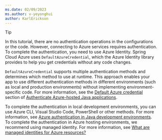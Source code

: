 ```yaml
---
ms.date: 02/09/2023
ms.author: v-yeyonghui
author: KarlErickson
---
```


> [!TIP]
> In this tutorial, there are no authentication operations in the configurations or the code. However, connecting to Azure services requires authentication. To complete the authentication, you need to use Azure Identity. Spring Cloud Azure uses `DefaultAzureCredential`, which the Azure Identity library provides to help you get credentials without any code changes.
>
> `DefaultAzureCredential` supports multiple authentication methods and determines which method to use at runtime. This approach enables your app to use different authentication methods in different environments (such as local and production environments) without implementing environment-specific code. For more information, see the [Default Azure credential](../../sdk/identity-azure-hosted-auth.md#default-azure-credential) section of [Authenticate Azure-hosted Java applications](../../sdk/identity-azure-hosted-auth.md).
>
> To complete the authentication in local development environments, you can use Azure CLI, Visual Studio Code, PowerShell or other methods. For more information, see [Azure authentication in Java development environments](../../sdk/identity-dev-env-auth.md). To complete the authentication in Azure hosting environments, we recommend using managed identity. For more information, see [What are managed identities for Azure resources?](/azure/active-directory/managed-identities-azure-resources/overview)
